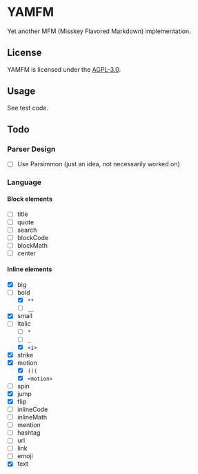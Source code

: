 # YAMFM
Yet another MFM (Misskey Flavored Markdown) implementation.

## License
YAMFM is licensed under the [AGPL-3.0](LICENSE).

## Usage
See test code.

## Todo
### Parser Design
* [ ] Use Parsimmon (just an idea, not necessarily worked on)

### Language
#### Block elements
* [ ] title
* [ ] quote
* [ ] search
* [ ] blockCode
* [ ] blockMath
* [ ] center

#### Inline elements
* [x] big
* [ ] bold
  * [x] `**`
  * [ ] `__`
* [x] small
* [ ] italic
  * [ ] `*`
  * [ ] `_`
  * [x] `<i>`
* [x] strike
* [x] motion
  * [x] `(((`
  * [x] `<motion>`
* [ ] spin
* [x] jump
* [x] flip
* [ ] inlineCode
* [ ] inlineMath
* [ ] mention
* [ ] hashtag
* [ ] url
* [ ] link
* [ ] emoji
* [x] text
